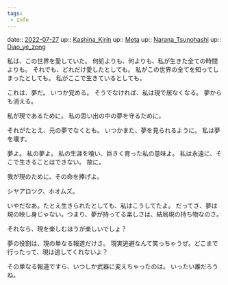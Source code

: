 ```yaml
---
tags:
 - Info
---
```


date:: [2022-07-27](Daily_Note/2022-07-27.md)
up:: [Kashina_Kirin](../Bar/Novel/Nacaria/Kashina_Kirin.md)
up:: [Meta](../Bar/Novel/Topics/Meta.md)
up:: [Narana_Tsunohashi](../Bar/Novel/Nacaria/Narana_Tsunohashi.md)
up:: [Diao_ye_zong](../Bar/Novel/Touhou_Project/Diao_ye_zong.md)

私は、この世界を愛していた。
何処よりも、何よりも、私が生きた全ての時間よりも。
それでも、どれだけ愛したとしても。
私がこの世界の全てを知ってしまったとしても。
私がここで生きているとしても。

これは、夢だ。
いつか覚める。
そうでなければ、私は現で居なくなる。
夢からも消える。

私が現であるために。
私の思い出の中の夢を守るために。

それがたとえ、元の夢でなくとも。
いつかまた、夢を見られるように。
私は夢を壊す。

夢よ。
私の夢よ。
私の生涯を喰い、巨きく育った私の意味よ。
私は永遠に、そこで生きることはできない。
故に。

我が現のために、その命を捧げよ。


シヤアロツク、ホオムズ。


いやだなあ。たとえ生きられたとしても、私はこうしてたよ。
だってさ、夢は現の映し身じゃない。つまり、夢が持ってる楽しさは、結局現の持ち物なのさ。

それなら、現を楽しむほうが楽しいでしょ？

夢の役割は、現の単なる報道だけさ。
現実逃避なんて笑っちゃうぜ。どこまで行ったって、現は逃してくれないよ？


その単なる報道ですら、いつしか武器に変えちゃったのは。
いったい誰だろうね。